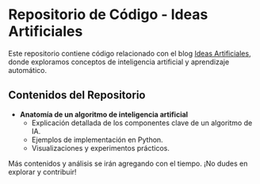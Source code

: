 # Repositorio de Código - Ideas Artificiales

Este repositorio contiene código relacionado con el blog [Ideas Artificiales](https://www.ideas-artificiales.es), donde exploramos conceptos de inteligencia artificial y aprendizaje automático.

## Contenidos del Repositorio

- **Anatomía de un algoritmo de inteligencia artificial**
  - Explicación detallada de los componentes clave de un algoritmo de IA.
  - Ejemplos de implementación en Python.
  - Visualizaciones y experimentos prácticos.

Más contenidos y análisis se irán agregando con el tiempo. ¡No dudes en explorar y contribuir!
